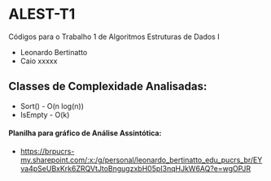 # ALEST-T1
Códigos para o Trabalho 1 de Algoritmos Estruturas de Dados I

- Leonardo Bertinatto
- Caio xxxxx

## Classes de Complexidade Analisadas:
- Sort() - O(n log(n))
- IsEmpty - O(k)

 #### Planilha para gráfico de Análise Assintótica: 
 - https://brpucrs-my.sharepoint.com/:x:/g/personal/leonardo_bertinatto_edu_pucrs_br/EYva4pSeUBxKrk6ZRQVtJtoBngugzxbH05pI3nqHJkW6AQ?e=wgOPJR
